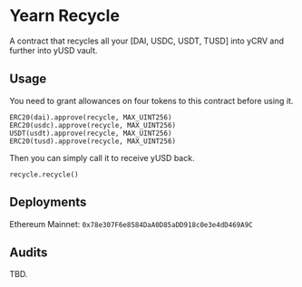 # Yearn Recycle

A contract that recycles all your [DAI, USDC, USDT, TUSD] into yCRV and further into yUSD vault.

## Usage

You need to grant allowances on four tokens to this contract before using it.

```
ERC20(dai).approve(recycle, MAX_UINT256)
ERC20(usdc).approve(recycle, MAX_UINT256)
USDT(usdt).approve(recycle, MAX_UINT256)
ERC20(tusd).approve(recycle, MAX_UINT256)
```

Then you can simply call it to receive yUSD back.

```
recycle.recycle()
```

## Deployments

Ethereum Mainnet: `0x78e307F6e8584DaA0D85aDD918c0e3e4dD469A9C`

## Audits

TBD.
